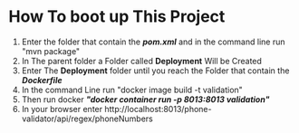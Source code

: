 # How To boot up This Project
1. Enter the folder that contain the ***pom.xml*** and in the command line run "mvn package"
2. In The parent folder a Folder called **Deployment** Will be Created
3. Enter The **Deployment** folder until you reach the Folder that contain the ***Dockerfile***
4. In the command Line run "docker image build -t validation"
5. Then run docker ***"docker container run -p 8013:8013 validation"***
6. In your browser enter http://localhost:8013/phone-validator/api/regex/phoneNumbers
